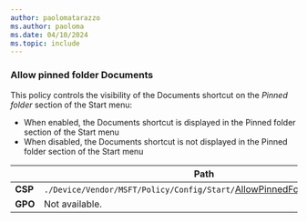 ```yaml
---
author: paolomatarazzo
ms.author: paoloma
ms.date: 04/10/2024
ms.topic: include
---
```


### Allow pinned folder Documents

This policy controls the visibility of the Documents shortcut on the *Pinned folder* section of the Start menu:

- When enabled, the Documents shortcut is displayed in the Pinned folder section of the Start menu
- When disabled, the Documents shortcut is not displayed in the Pinned folder section of the Start menu

|  | Path |
|--|--|
| **CSP** | `./Device/Vendor/MSFT/Policy/Config/Start/`[AllowPinnedFolderDocuments](/windows/client-management/mdm/policy-csp-start#allowpinnedfolderdocuments) |
| **GPO** | Not available. |
